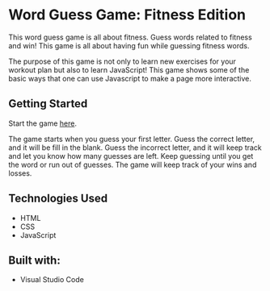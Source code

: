# Word Guess Game: Fitness Edition 
This word guess game is all about fitness. Guess words related to fitness and win! This game is all about having fun while guessing fitness words.

The purpose of this game is not only to learn new exercises for your workout plan but also to learn JavaScript! This game shows some of the basic ways that one can use Javascript to make a page more interactive.

## Getting Started

Start the game [here](https://aeffiong.github.io/word-guess-game/).

The game starts when you guess your first letter. Guess the correct letter, and it will be fill in the blank. Guess the incorrect letter, and it will keep track and let you know how many guesses are left. Keep guessing until you get the word or run out of guesses. The game will keep track of your wins and losses. 

## Technologies Used

* HTML
* CSS
* JavaScript

## Built with:

* Visual Studio Code

